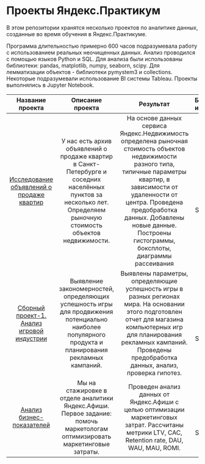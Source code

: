 # Проекты Яндекс.Практикум

В этом репозитории хранятся несколько проектов по аналитике данных, созданные во время обучения в Яндекс.Практикуме.

Программа длительностью примерно 600 часов подразумевала работу с использованием реальных неочищенных данных. Анализ проводился с помощью языков Python и SQL. Для анализа были использованы библиотеки: pandas, matplotlib, numpy, seaborn, scipy. Для лемматизации объектов - библиотеки pymystem3 и collections. Некоторые подразумевали использование BI системы Tableau. Проекты выполнялись в Jupyter Notebook.


| Название проекта      | Описание проекта                                      |Результат                                             | Библиотеки и инструменты |
| :-------------------: | :---------------------------------------------------: | :---------------------------------------------------:|:---------------------------:|
| [Исследование объявлений о продаже квартир](https://github.com/Irin-hub/Yandex.praktikum_AD/blob/main/1.%20%D0%98%D1%81%D1%81%D0%BB%D0%B5%D0%B4%D0%BE%D0%B2%D0%B0%D0%BD%D0%B8%D0%B5%20%D0%BE%D0%B1%D1%8A%D1%8F%D0%B2%D0%BB%D0%B5%D0%BD%D0%B8%D0%B9%20%D0%BE%20%D0%BF%D1%80%D0%BE%D0%B4%D0%B0%D0%B6%D0%B5%20%D0%BA%D0%B2%D0%B0%D1%80%D1%82%D0%B8%D1%80.ipynb)| У нас есть архив объявлений о продаже квартир в Санкт-Петербурге и соседних населённых пунктов за несколько лет. Определяем рыночную стоимость объектов недвижимости. |На основе данных сервиса Яндекс.Недвижимость определена рыночная стоимость объектов недвижимости разного типа, типичные параметры квартир, в зависимости от удаленности от центра. Проведена предобработка данных. Добавлены новые данные. Построены гистограммы, боксплоты, диаграммы рассеивания| Python: Pandas, Matplotlib, NumPy, Seaborn, Sklearn, SciPy; Jupyter Notebook |
| [Сборный проект-1. Анализ игровой индустрии](https://github.com/Irin-hub/Yandex.praktikum_AD/blob/main/2.%20%D0%A1%D0%B1%D0%BE%D1%80%D0%BD%D1%8B%D0%B9%20%D0%BF%D1%80%D0%BE%D0%B5%D0%BA%D1%82%201.%20%D0%90%D0%BD%D0%B0%D0%BB%D0%B8%D0%B7%20%D0%B8%D0%B3%D1%80%D0%BE%D0%B2%D0%BE%D0%B9%20%D0%B8%D0%BD%D0%B4%D1%83%D1%81%D1%82%D1%80%D0%B8%D0%B8.ipynb)| Выявление закономерностей, определяющих успешность игры для продвижения потенциально наиболее популярного продукта и планирования рекламных кампаний. | Выявлены параметры, определяющие успешность игры в разных регионах мира. На основании этого подготовлен отчет для магазина компьютерных игр для планирования рекламных кампаний. Проведены предобработка данных, анализ, проверка гипотез. | Python: Pandas, Matplotlib, NumPy, Seaborn, SciPy; Jupyter Notebook |
| [Анализ бизнес-показателей](https://github.com/Irin-hub/Yandex.praktikum_AD/blob/main/3.%20%D0%90%D0%BD%D0%B0%D0%BB%D0%B8%D0%B7%20%D0%B1%D0%B8%D0%B7%D0%BD%D0%B5%D1%81-%D0%BF%D0%BE%D0%BA%D0%B0%D0%B7%D0%B0%D1%82%D0%B5%D0%BB%D0%B5%D0%B9_%D0%AF%D0%BD%D0%B4%D0%B5%D0%BA%D1%81.%D0%90%D1%84%D0%B8%D1%88%D0%B0.ipynb)| Мы на стажировке в отделе аналитики Яндекс.Афиши. Первое задание: помочь маркетологам оптимизировать маркетинговые затраты.  |Проведен анализ данных от Яндекс.Афиши с целью оптимизации маркетинговых затрат. Рассчитаны метрики LTV, CAC, Retention rate, DAU, WAU, MAU, ROMI.| Python: Pandas, Matplotlib, NumPy, Seaborn, SciPy; Jupyter Notebook |

